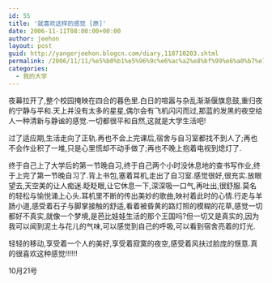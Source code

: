```yaml
---
id: 55
title: '就喜欢这样的感觉 [原]'
date: 2006-11-11T08:00:00+00:00
author: jeehon
layout: post
guid: http://yangerjeehon.blogcn.com/diary,118710203.shtml
permalink: /2006/11/11/%e5%b0%b1%e5%96%9c%e6%ac%a2%e8%bf%99%e6%a0%b7%e7%9a%84%e6%84%9f%e8%a7%89-%e5%8e%9f/
categories:
  - 我的大学
---
```

夜幕拉开了,整个校园掩映在四合的暮色里.白日的喧嚣与杂乱渐渐偃旗息鼓,重归夜的宁静与平和.天上并没有太多的星星,偶尔会有飞机闪闪而过,那蓝的发黑的夜空给人一种清新与静谧的感觉.一切都很平和自然,这就是大学生活吧!

过了适应期,生活走向了正轨.再也不会上完课后,宿舍与自习室都找不到人了;再也不会作业积了一堆,只是心里慌却不动手做了;再也不晚上抱着电视到熄灯了.

终于自己上了大学后的第一节晚自习,终于自己两个小时没休息地的查书写作业,终于上完了第一节晚自习了.背上书包,塞着耳机,走出了自习室.感觉很好,很充实.放眼望去,天空美的让人痴迷.眨眨眼,让它休息一下,深深吸一口气,再吐出,很舒服.莫名的轻松与愉悦涌上心头.耳机里不断的传出美妙的歌曲,映衬着此时的心情.行走与羊肠小道,感受着石子与脚掌接触的舒适,看着被昏黄的路灯照的模糊的花草,感觉一切都好不真实,就像一个梦境,是芭比娃娃生活的那个王国吗?但一切又是真实的,因为我可以闻到泥土与花儿的气味,可以感觉到自己的呼吸,可以看到宿舍亮着的灯光.

轻轻的移动,享受着一个人的美好,享受着寂寞的夜空,感受着风扶过脸庞的惬意.真的很喜欢这种感觉!!!!!!
                                                                                      
10月21号